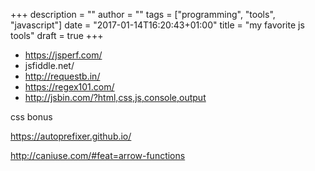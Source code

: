 +++
description = ""
author = ""
tags = ["programming", "tools", "javascript"]
date = "2017-01-14T16:20:43+01:00"
title = "my favorite js tools"
draft = true
+++

- https://jsperf.com/
- jsfiddle.net/
- http://requestb.in/
- https://regex101.com/
- http://jsbin.com/?html,css,js,console,output

css bonus

https://autoprefixer.github.io/

http://caniuse.com/#feat=arrow-functions
